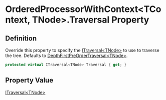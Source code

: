 # OrderedProcessorWithContext&lt;TContext, TNode&gt;.Traversal Property
## Definition

Override this property to specify the [ITraversal&lt;TNode&gt;](MrKWatkins.Ast.Traversal.ITraversal-1.md) to use to traverse the tree. Defaults to [DepthFirstPreOrderTraversal&lt;TNode&gt;](MrKWatkins.Ast.Traversal.DepthFirstPreOrderTraversal-1.md).

```c#
protected virtual ITraversal<TNode> Traversal { get; }
```

## Property Value

[ITraversal&lt;TNode&gt;](MrKWatkins.Ast.Traversal.ITraversal-1.md)
